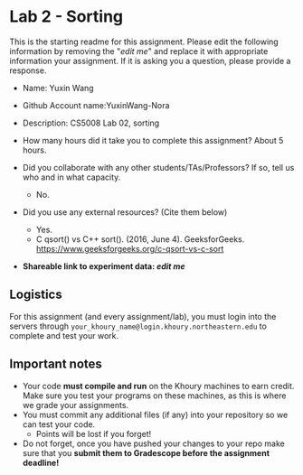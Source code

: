 # Lab 2 - Sorting

This is the starting readme for this assignment.  Please edit the following information by removing the "*edit me*" and replace it with appropriate information your assignment. If it is asking you a question, please provide a response.

- Name: Yuxin Wang
- Github Account name:YuxinWang-Nora 
- Description: CS5008 Lab 02, sorting

- How many hours did it take you to complete this assignment? About 5 hours.

- Did you collaborate with any other students/TAs/Professors? If so, tell us who and in what capacity.
  - No.

- Did you use any external resources? (Cite them below)
  - Yes.
  - C qsort() vs C++ sort(). (2016, June 4). GeeksforGeeks. https://www.geeksforgeeks.org/c-qsort-vs-c-sort

- **Shareable link to experiment data: *edit me***

## Logistics

For this assignment (and every assignment/lab), you must login into the servers through `your_khoury_name@login.khoury.northeastern.edu` to complete and test your work. 

## Important notes

* Your code **must compile and run** on the Khoury machines to earn credit. Make sure you test your programs on these machines, as this is where we grade your assignments.
* You must commit any additional files (if any) into your repository so we can test your code.
  * Points will be lost if you forget!
* Do not forget, once you have pushed your changes to your repo make sure that you **submit them to Gradescope before the assignment deadline!**

